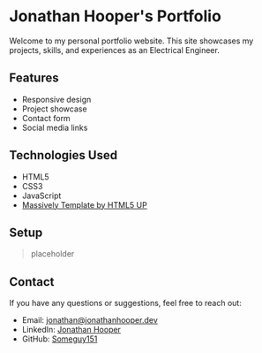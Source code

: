 # Jonathan Hooper's Portfolio

Welcome to my personal portfolio website. This site showcases my projects, skills, and experiences as an Electrical Engineer.

## Features

- Responsive design
- Project showcase
- Contact form
- Social media links

## Technologies Used

- HTML5
- CSS3
- JavaScript
- [Massively Template by HTML5 UP](https://html5up.net/massively)

## Setup

> placeholder

## Contact

If you have any questions or suggestions, feel free to reach out:

- Email: [jonathan@jonathanhooper.dev](mailto:jonathan@jonathanhooper.dev)
- LinkedIn: [Jonathan Hooper](https://www.linkedin.com/in/jonathan-hooper-ee)
- GitHub: [Someguy151](https://github.com/Someguy151)
